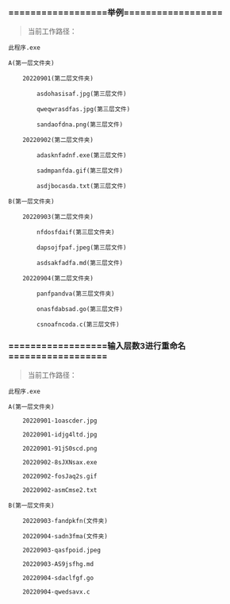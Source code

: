 ### ==================举例==================

> 当前工作路径：
> 
	此程序.exe

	A(第一层文件夹)

		20220901(第二层文件夹)

			asdohasisaf.jpg(第三层文件)

			qweqwrasdfas.jpg(第三层文件)

			sandaofdna.png(第三层文件)

		20220902(第二层文件夹)

			adasknfadnf.exe(第三层文件)

			sadmpanfda.gif(第三层文件)

			asdjbocasda.txt(第三层文件)

	B(第一层文件夹)

		20220903(第二层文件夹)

			nfdosfdaif(第三层文件夹)

			dapsojfpaf.jpeg(第三层文件)

			asdsakfadfa.md(第三层文件)

		20220904(第二层文件夹)

			panfpandva(第三层文件夹)

			onasfdabsad.go(第三层文件)

			csnoafncoda.c(第三层文件)


### ==================输入层数3进行重命名==================

> 当前工作路径：
> 
	此程序.exe

	A(第一层文件夹)

		20220901-1oascder.jpg

		20220901-idjg4ltd.jpg

		20220901-91jS0scd.png

		20220902-8sJXNsax.exe

		20220902-fosJaq2s.gif

		20220902-asmCmse2.txt

	B(第一层文件夹)

		20220903-fandpkfn(文件夹)

		20220904-sadn3fma(文件夹)

		20220903-qasfpoid.jpeg

		20220903-AS9jsfhg.md

		20220904-sdaclfgf.go

		20220904-qwedsavx.c
